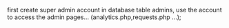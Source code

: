 first create super admin account in database table admins,
use the account to access the admin pages... (analytics.php,requests.php ...);
